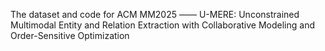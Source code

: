 The dataset and code for ACM MM2025 —— U-MERE: Unconstrained Multimodal Entity and Relation Extraction with Collaborative Modeling and Order-Sensitive Optimization
